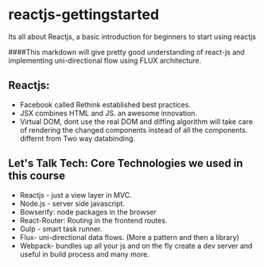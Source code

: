 # reactjs-gettingstarted
Its all about Reactjs, a basic introduction for beginners to start using reactjs

####This markdown will give pretty good understanding of react-js and implementing uni-directional flow using FLUX architecture.

## Reactjs: 
* Facebook called Rethink established best practices.
* JSX combines HTML and JS. an awesome innovation.
* Virtual DOM, dont use the real DOM and diffing algorithm will take care of rendering the changed components instead of all the components. differnt from Two way databinding.

## Let's Talk Tech: Core Technologies we used in this course
* Reactjs - just a view layer in MVC.
* Node.js - server side javascript.
* Bowserify: node packages in the browser
* React-Router: Routing in the frontend routes.
* Gulp - smart task runner.
* Flux- uni-directional data flows. (More a pattern and then a library)
* Webpack- bundles up all your js and on the fly create a dev server and useful in build process and many more.



